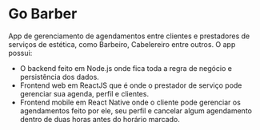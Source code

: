 # Go Barber
App de gerenciamento de agendamentos entre clientes e prestadores de serviços de estética, como Barbeiro, Cabelereiro entre outros.
O app possui:
  * O backend feito em Node.js onde fica toda a regra de negócio e persistência dos dados.
  * Frontend web em ReactJS que é onde o prestador de serviço pode gerenciar sua agenda, perfil e clientes.
  * Frontend mobile em React Native onde o cliente pode gerenciar os agendamentos feito por ele, seu perfil e cancelar algum agendamento dentro de duas horas antes do horário marcado.
